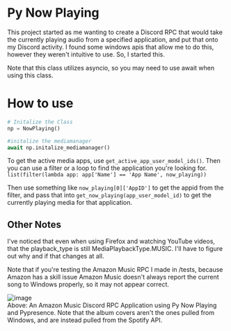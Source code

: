 # Py Now Playing

This project started as me wanting to create a Discord RPC that would take the currently playing audio from a specified application, and put that onto my Discord activity. I found some windows apis that allow me to do this, however they weren't intuitive to use. So, I started this. 

Note that this class utilizes asyncio, so you may need to use await when using this class.
# How to use

```py
# Initalize the Class
np = NowPlaying()

#initalize the mediamanager
await np.initalize_mediamanager()
```

To get the active media apps, use `get_active_app_user_model_ids()`.
Then you can use a filter or a loop to find the application you're looking for.
`list(filter(lambda app: app['Name'] == 'App Name', now_playing))`

Then use something like `now_playing[0]['AppID']` to get the appid from the filter, and pass that into `get_now_playing(app_user_model_id)` to get the currently playing media for that application.
 
## Other Notes


I've noticed that even when using Firefox and watching YouTube videos, that the playback_type is still MediaPlaybackType.MUSIC. I'll have to figure out why and if that changes at all.


Note that if you're testing the Amazon Music RPC I made in /tests, because Amazon has a skill issue Amazon Music doesn't always report the current song to Windows properly, so it may not appear correct.


![image](https://github.com/user-attachments/assets/53b3bb1e-6c31-4385-970b-ba66384eec0d)  
Above: An Amazon Music Discord RPC Application using Py Now Playing and Pypresence. Note that the album covers aren't the ones pulled from Windows, and are instead pulled from the Spotify API.
